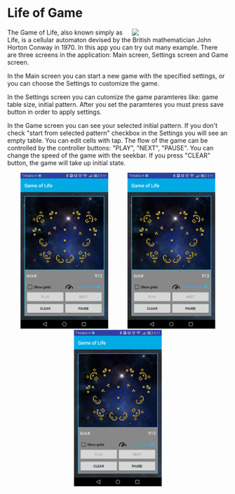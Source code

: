 Life of Game
====
<p><img src="https://github.com/bodaiboka/test/blob/master/SVID_20170205_195943.gif" width="200" hspace="20" align="right">
The Game of Life, also known simply as Life, is a cellular automaton devised by the British mathematician John Horton Conway in 1970. In this app you can try out many example. 
There are three screens in the application: Main screen, Settings screen and Game screen.
</p>
 <p >In the Main screen you can start a new game with the specified settings, or you can choose the Settings to customize the game. </p>
<p >In the Settings screen you can cutomize the game paramteres like: game table size, initial pattern. After you set the paramteres you must press save button in order to apply settings.</p>
<p >In the Game screen you can see your selected initial pattern. If you don't check "start from selected pattern" checkbox in the Settings you will see an empty table. You can edit cells with tap. The flow of the game can be controlled by the controller buttons: "PLAY", "NEXT", "PAUSE". You can change the speed of the game with the seekbar. If you press "CLEAR" button, the game will take up initial state.  </p>
<p/>
<div align="center" margin-bottom="60">
    <img src="https://github.com/bodaiboka/test/blob/master/image.png" width="200" hspace="20"/>
    <img src="https://github.com/bodaiboka/test/blob/master/image.png" width="200" hspace="20"/>
    <img src="https://github.com/bodaiboka/test/blob/master/image.png" width="200" hspace="20"/>
</div>
<p/>

